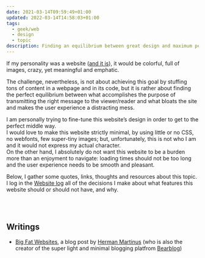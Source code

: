 ```yaml
---
date: 2021-03-14T09:59:49+01:00
updated: 2022-03-14T14:58:03+01:00
tags:
  - geek/web
  - design
  - topic
description: Finding an equilibrium between great design and maximum performance with minimal size.
---
```

If my personality was a website ([and it is](https://tommi.space 'my website’s homepage')), it would be colorful, full of images, crazy, yet meaningful and emphatic.

The challenge, nevertheless, is not about achieving this goal by stuffing tons of content in a webpage and in its code, but it is rather about finding the perfect equilibrium between what accomplishes the purpose of transmitting the right message to the viewer/reader and what bloats the site and makes the user experience a distracting mess.

I am personally trying to fine-tune this website’s design in order to get to the perfect middle way.  
I would love to make this website strictly minimal, by using little or no CSS, no webfonts, few super-tiny images; but, unfortunately, this is not who I am and it would not express my actual character.   
On the other hand, I absolutely do not want this website to be a burden more than an enjoyment to navigate: loading times should not be too long and the user experience needs to be smooth and pleasant.

Below, I gather some quotes, links, thoughts and resources about this topic. I log in the [Website log](Website%20log) all of the decisions I make about what features this website should or should not have, and why.

<br>
<br>

## Writings

- [Big Fat Websites](https://herman.bearblog.dev/big-fat-websites/ 'Big Fat Websites'), a blog post by [Herman Martinus](https://herman.bearblog.dev 'Herman Martinus') (who is also the creator of the super light and minimal blogging platfrom [Bearblog](https://bearblog.dev/ 'Bearblog'))
